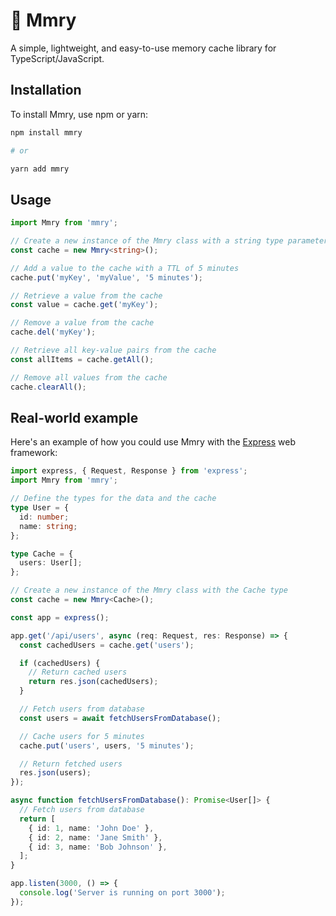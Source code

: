 # 🥷 Mmry

A simple, lightweight, and easy-to-use memory cache library for TypeScript/JavaScript.

## Installation

To install Mmry, use npm or yarn:

```sh
npm install mmry

# or

yarn add mmry
```

## Usage
```ts
import Mmry from 'mmry';

// Create a new instance of the Mmry class with a string type parameter
const cache = new Mmry<string>();

// Add a value to the cache with a TTL of 5 minutes
cache.put('myKey', 'myValue', '5 minutes');

// Retrieve a value from the cache
const value = cache.get('myKey');

// Remove a value from the cache
cache.del('myKey');

// Retrieve all key-value pairs from the cache
const allItems = cache.getAll();

// Remove all values from the cache
cache.clearAll();
```
## Real-world example

Here's an example of how you could use Mmry with the [Express](https://expressjs.com/) web framework:
```ts
import express, { Request, Response } from 'express';
import Mmry from 'mmry';

// Define the types for the data and the cache
type User = {
  id: number;
  name: string;
};

type Cache = {
  users: User[];
};

// Create a new instance of the Mmry class with the Cache type
const cache = new Mmry<Cache>();

const app = express();

app.get('/api/users', async (req: Request, res: Response) => {
  const cachedUsers = cache.get('users');

  if (cachedUsers) {
    // Return cached users
    return res.json(cachedUsers);
  }

  // Fetch users from database
  const users = await fetchUsersFromDatabase();

  // Cache users for 5 minutes
  cache.put('users', users, '5 minutes');

  // Return fetched users
  res.json(users);
});

async function fetchUsersFromDatabase(): Promise<User[]> {
  // Fetch users from database
  return [
    { id: 1, name: 'John Doe' },
    { id: 2, name: 'Jane Smith' },
    { id: 3, name: 'Bob Johnson' },
  ];
}

app.listen(3000, () => {
  console.log('Server is running on port 3000');
});
```


